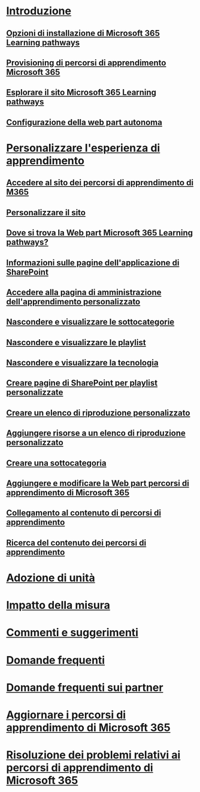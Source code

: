 # [Introduzione](index.md)
## [Opzioni di installazione di Microsoft 365 Learning pathways](custom_setupoptions.md)
## [Provisioning di percorsi di apprendimento Microsoft 365](custom_provision.md)
## [Esplorare il sito Microsoft 365 Learning pathways](custom_exploresite.md)
## [Configurazione della web part autonoma](custom_manualsetup.md)
# [Personalizzare l'esperienza di apprendimento](custom_overview.md)
## [Accedere al sito dei percorsi di apprendimento di M365](custom_goto.md)
## [Personalizzare il sito](custom_edithelp.md)
## [Dove si trova la Web part Microsoft 365 Learning pathways?](custom_whereiswebpart.md)
## [Informazioni sulle pagine dell'applicazione di SharePoint](custom_apppages.md)
## [Accedere alla pagina di amministrazione dell'apprendimento personalizzato](custom_accessadmin.md)
## [Nascondere e visualizzare le sottocategorie](custom_hideshowsub.md)
## [Nascondere e visualizzare le playlist](custom_hideshowplaylists.md)
## [Nascondere e visualizzare la tecnologia](custom_hideshowtech.md)
## [Creare pagine di SharePoint per playlist personalizzate](custom_createnewpage.md)
## [Creare un elenco di riproduzione personalizzato](custom_createnewplaylist.md)
## [Aggiungere risorse a un elenco di riproduzione personalizzato](custom_addassets.md)
## [Creare una sottocategoria](custom_createnewcat.md)
## [Aggiungere e modificare la Web part percorsi di apprendimento di Microsoft 365](custom_addwebpart.md)
## [Collegamento al contenuto di percorsi di apprendimento](custom_linking.md)
## [Ricerca del contenuto dei percorsi di apprendimento](custom_search.md)
# [Adozione di unità](driveadoption.md)
# [Impatto della misura](custom_measureimpact.md)
# [Commenti e suggerimenti](feedback.md)
# [Domande frequenti](faq.md)
# [Domande frequenti sui partner](custom_partner.md)
# [Aggiornare i percorsi di apprendimento di Microsoft 365](custom_update.md)
# [Risoluzione dei problemi relativi ai percorsi di apprendimento di Microsoft 365](custom_troubleshooting.md)